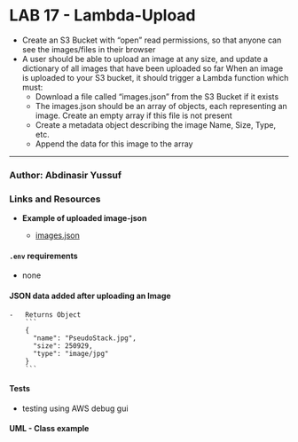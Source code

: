 LAB 17 - Lambda-Upload
========

- Create an S3 Bucket with “open” read permissions, so that anyone can see the images/files in their browser
- A user should be able to upload an image at any size, and update a dictionary of all images that have been uploaded so far
When an image is uploaded to your S3 bucket, it should trigger a Lambda function which must:
  - Download a file called “images.json” from the S3 Bucket if it exists
  - The images.json should be an array of objects, each representing an image. Create an empty array if this file is not present
  - Create a metadata object describing the image
  Name, Size, Type, etc.
  - Append the data for this image to the array
---------------

### Author: Abdinasir Yussuf

### Links and Resources


- **Example of uploaded image-json**

  - [images.json](https://ay-lab-17-images.s3.us-west-2.amazonaws.com/images.json)






#### `.env` requirements

-   none

#### JSON data added after uploading an Image

    -   Returns Object
        ```
        {
          "name": "PseudoStack.jpg",
          "size": 250929,
          "type": "image/jpg"
        }
        ```

#### Tests

-   testing using AWS debug gui

#### UML - Class example

